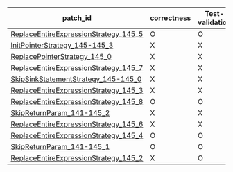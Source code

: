  | patch_id |correctness |Test-validation |NPEX-validation |
 |--- | --- | --- | --- | 
 | [ReplaceEntireExpressionStrategy_145_5](./patches/ReplaceEntireExpressionStrategy_145_5/patch.java#148) | O | O | X | 
 | [InitPointerStrategy_145-145_3](./patches/InitPointerStrategy_145-145_3/patch.java#148) | X | X | X | 
 | [ReplacePointerStrategy_145_0](./patches/ReplacePointerStrategy_145_0/patch.java#148) | X | X | X | 
 | [ReplaceEntireExpressionStrategy_145_7](./patches/ReplaceEntireExpressionStrategy_145_7/patch.java#148) | X | X | X | 
 | [SkipSinkStatementStrategy_145-145_0](./patches/SkipSinkStatementStrategy_145-145_0/patch.java#148) | X | X | X | 
 | [ReplaceEntireExpressionStrategy_145_3](./patches/ReplaceEntireExpressionStrategy_145_3/patch.java#148) | X | X | X | 
 | [ReplaceEntireExpressionStrategy_145_8](./patches/ReplaceEntireExpressionStrategy_145_8/patch.java#148) | O | O | O | 
 | [SkipReturnParam_141-145_2](./patches/SkipReturnParam_141-145_2/patch.java#144) | X | X | X | 
 | [ReplaceEntireExpressionStrategy_145_6](./patches/ReplaceEntireExpressionStrategy_145_6/patch.java#148) | X | X | X | 
 | [ReplaceEntireExpressionStrategy_145_4](./patches/ReplaceEntireExpressionStrategy_145_4/patch.java#148) | O | O | X | 
 | [SkipReturnParam_141-145_1](./patches/SkipReturnParam_141-145_1/patch.java#144) | O | O | O | 
 | [ReplaceEntireExpressionStrategy_145_2](./patches/ReplaceEntireExpressionStrategy_145_2/patch.java#148) | X | O | X | 
